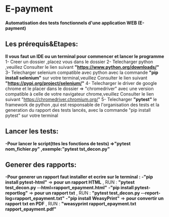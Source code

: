# E-payment
**Automatisation des tests fonctionnels d'une application WEB (E-payment)**

## Les prérequis&Etapes:
**Il vous faut un IDE ou un terminal pour commencer et lancer le programme**
1- Creer un dossier ,placez vous dans le dossier
2- Telecharger python ,veuillez Consulter le lien suivant **"https://www.python.org/downloads/"**
3- Telecharger selenium compatible avec python avec la commande **"pip install selenium"** sur votre terminal,veuillez Consulter le lien suivant **"https://pypi.org/project/selenium/"**
4- Telecharger le driver de google chrome et le placer dans le dossier  => "chromedriver" avec une version compatible à celle de votre navigateur chrome,veuillez Consulter le lien suivant "https://chromedriver.chromium.org/"
5- Telecharger **"pytest"** le framework de python ,qui est responsable de l'organisation des tests et la generation du rapport des tests lancés, avec la commande "pip install pytest" sur votre terminal
## Lancer les tests:
**-Pour lancer le script(ttes les fonctions de tests) =>"pytest nom_fichier.py"  ,exemple:"pytest tst_decon.py"**  
## Generer des rapports:
**-Pour generer un rapport faut installer et ecrire sur le terminal  :**
**-"pip install pytest-html"** => **pour un rapport HTML**  ,  RUN : **"pytest test_decon.py --html=rapport_epayment.html"**
**-"pip install pytest-reportlog"**  => **pour un rapport txt**   ,  RUN : **"pytest test_decon.py --report-log=rapport_epayment.txt"** 
**-"pip install WeasyPrint"**  => **pour convertir un rapport txt en PDF**  ,  RUN : **"weasyprint rapport_epayment.txt rapport_epayment.pdf"**
